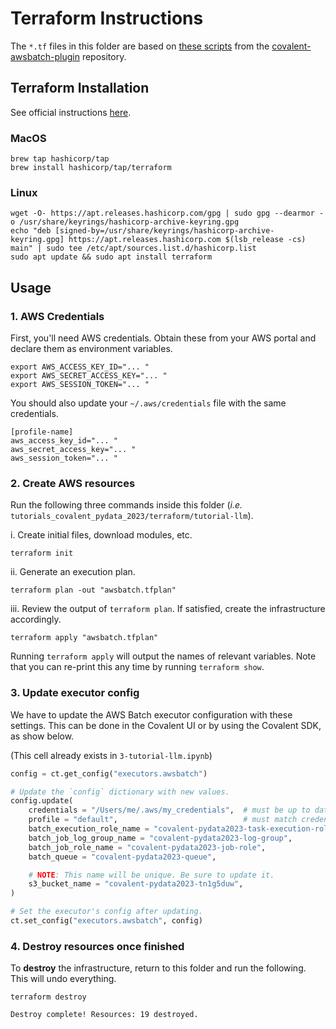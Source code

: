 # Terraform Instructions

The `*.tf` files in this folder are based on [these scripts](https://github.com/AgnostiqHQ/covalent-awsbatch-plugin/tree/develop/covalent_awsbatch_plugin/assets/infra) from the [covalent-awsbatch-plugin](https://github.com/AgnostiqHQ/covalent-awsbatch-plugin/tree/develop) repository.

## Terraform Installation

See official instructions [here](https://developer.hashicorp.com/terraform/downloads?product_intent=terraform).

### MacOS

```shell
brew tap hashicorp/tap
brew install hashicorp/tap/terraform
```

### Linux

```shell
wget -O- https://apt.releases.hashicorp.com/gpg | sudo gpg --dearmor -o /usr/share/keyrings/hashicorp-archive-keyring.gpg
echo "deb [signed-by=/usr/share/keyrings/hashicorp-archive-keyring.gpg] https://apt.releases.hashicorp.com $(lsb_release -cs) main" | sudo tee /etc/apt/sources.list.d/hashicorp.list
sudo apt update && sudo apt install terraform
```

## Usage

### 1. AWS Credentials

First, you'll need AWS credentials. Obtain these from your AWS portal and declare them as environment variables.

```shell
export AWS_ACCESS_KEY_ID="... "
export AWS_SECRET_ACCESS_KEY="... "
export AWS_SESSION_TOKEN="... "
```

You should also update your `~/.aws/credentials` file with the same credentials.

```shell
[profile-name]
aws_access_key_id="... "
aws_secret_access_key="... "
aws_session_token="... "
```

### 2. Create AWS resources

Run the following three commands inside this folder (*i.e.* `tutorials_covalent_pydata_2023/terraform/tutorial-llm`).

i. Create initial files, download modules, etc.
```shell
terraform init
```

ii. Generate an execution plan.
```shell
terraform plan -out "awsbatch.tfplan"
```

iii. Review the output of `terraform plan`. If satisfied, create the infrastructure accordingly.
```shell
terraform apply "awsbatch.tfplan"
```

Running `terraform apply` will output the names of relevant variables. Note that you can re-print this any time by running `terraform show`.

### 3. Update executor config

We have to update the AWS Batch executor configuration with these settings. This can be done in the Covalent UI or by using the Covalent SDK, as show below.

(This cell already exists in `3-tutorial-llm.ipynb`)
```python
config = ct.get_config("executors.awsbatch")

# Update the `config` dictionary with new values.
config.update(
    credentials = "/Users/me/.aws/my_credentials",  # must be up to date
    profile = "default",                            # must match credentials
    batch_execution_role_name = "covalent-pydata2023-task-execution-role",
    batch_job_log_group_name = "covalent-pydata2023-log-group",
    batch_job_role_name = "covalent-pydata2023-job-role",
    batch_queue = "covalent-pydata2023-queue",

    # NOTE: This name will be unique. Be sure to update it.
    s3_bucket_name = "covalent-pydata2023-tn1g5duw",
)

# Set the executor's config after updating.
ct.set_config("executors.awsbatch", config)
```

### 4. Destroy resources once finished

To **destroy** the infrastructure, return to this folder and run the following. This will undo everything.

```shell
terraform destroy
```
```
Destroy complete! Resources: 19 destroyed.
```
